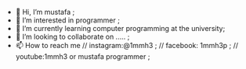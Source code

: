- 👋 Hi, I’m mustafa ;
- 👀 I’m interested in programmer ; 
- 🌱 I’m currently learning computer programming at the university;
- 💞️ I’m looking to collaborate on ..... ;
- 📫 How to reach me 
// instagram:@1mmh3 ;
// facebook: 1mmh3p ;
// youtube:1mmh3 or mustafa programmer ;
